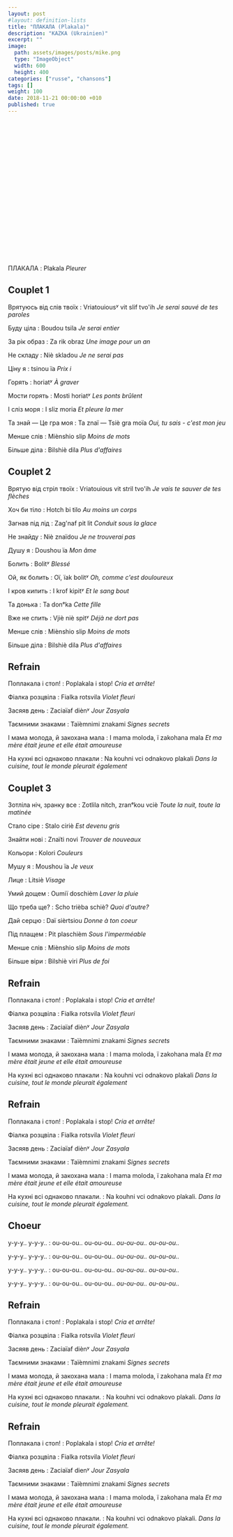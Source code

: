 ```yaml
---
layout: post
#layout: definition-lists
title: "ПЛАКАЛА (Plakala)"
description: "KAZKA (Ukrainien)"
excerpt: ""
image:
  path: assets/images/posts/mike.png
  type: "ImageObject"
  width: 600
  height: 400
categories: ["russe", "chansons"]
tags: []
weight: 100
date: 2018-11-21 00:00:00 +010
published: true
---
```


<iframe class="float-xl-right sticky-top lazyload" width="560" height="315" data-src="https://www.youtube-nocookie.com/embed/5Fv19KVVya8?rel=0&amp;showinfo=0" frameborder="0" gesture="media" allow="encrypted-media" allowfullscreen></iframe>

ПЛАКАЛА
: Plakala
*Pleurer*


## Couplet 1

Врятуюсь від слів твоїх
: Vriatouiousʸ vіt slif tvo'ih
*Je serai sauvé de tes paroles*

Буду ціла
: Boudou tsіla
*Je serai entier*

За рік образ
: Za rіk obraz
*Une image pour un an*

Не складу
: Niè skladou
*Je ne serai pas*

Ціну я
: tsіnou ïa
*Prix i*

Горять
: horiatʸ
*À graver*

Мости горять
: Mosti horiatʸ
*Les ponts brûlent*

І сліз моря
: І slіz moria
*Et pleure la mer*

Та знай — Це гра моя
: Ta znaï — Tsiè gra moïa
*Oui, tu sais - c'est mon jeu*

Менше слів
: Miènshio slіp
*Moins de mots*

Більше діла
: Bіlshiè dіla
*Plus d'affaires*


## Couplet 2

Врятую від стріл твоїх
: Vriatouious vіt strіl tvo'ih
*Je vais te sauver de tes flèches*

Хоч би тіло
: Hotch bi tіlo
*Au moins un corps*

Загнав під лід
: Zag'naf pіt lіt
*Conduit sous la glace*

Не знайду
: Niè znaïdou
*Je ne trouverai pas*

Душу я
: Doushou ïa
*Mon âme*

Болить
: Bolitʸ
*Blessé*

Ой, як болить
: Oï, ïak bolitʸ
*Oh, comme c'est douloureux*

І кров кипить
: І krof kipitʸ
*Et le sang bout*

Та донька
: Ta donᵉka
*Cette fille*

Вже не спить
: Vjiè niè spitʸ
*Déjà ne dort pas*

Менше слів
: Miènshio slіp
*Moins de mots*

Більше діла
: Bіlshiè dіla
*Plus d'affaires*


## Refrain

Поплакала і стоп!
: Poplakala і stop!
*Cria et arrête!*

Фіалка розцвіла
: Fіalka rotsvila
*Violet fleuri*

Засяяв день
: Zaciaïaf diènʸ
*Jour Zasyala*

Таємними знаками
: Taïèmnimi znakami
*Signes secrets*

І мама молода, й закохана мала
: І mama moloda, ï zakohana mala
*Et ma mère était jeune et elle était amoureuse*

На кухні всі однаково плакали
: Na kouhnі vcі odnakovo plakali
*Dans la cuisine, tout le monde pleurait également*


## Couplet 3

Зотліла ніч, зранку все
: Zotlіla nіtch, zranᵉkou vciè
*Toute la nuit, toute la matinée*

Стало сіре
: Stalo cіriè
*Est devenu gris*

Знайти нові
: Znaïti novі
*Trouver de nouveaux*

Кольори
: Kolori
*Couleurs*

Мушу я
: Moushou ïa
*Je veux*

Лице
: Litsiè
*Visage*

Умий дощем
: Oumiï doschièm
*Laver la pluie*

Що треба ще?
: Scho trièba schiè?
*Quoi d'autre?*

Дай серцю
: Daï sièrtsiou
*Donne à ton coeur*

Під плащем
: Pіt plaschièm
*Sous l'imperméable*

Менше слів
: Miènshio slіp
*Moins de mots*

Більше віри
: Bіlshiè vіri
*Plus de foi*


## Refrain

Поплакала і стоп!
: Poplakala і stop!
*Cria et arrête!*

Фіалка розцвіла
: Fіalka rotsvіla
*Violet fleuri*

Засяяв день
: Zaciaïaf diènʸ
*Jour Zasyala*

Таємними знаками
: Taïèmnimi znakami
*Signes secrets*

І мама молода, й закохана мала
: І mama moloda, ï zakohana mala
*Et ma mère était jeune et elle était amoureuse*

На кухні всі однаково плакали
: Na kouhnі vcі odnakovo plakali
*Dans la cuisine, tout le monde pleurait également*


## Refrain

Поплакала і стоп!
: Poplakala і stop!
*Cria et arrête!*

Фіалка розцвіла
: Fіalka rotsvіla
*Violet fleuri*

Засяяв день
: Zaciaïaf diènʸ
*Jour Zasyala*

Таємними знаками
: Taïèmnimi znakami
*Signes secrets*

І мама молода, й закохана мала
: І mama moloda, ï zakohana mala
*Et ma mère était jeune et elle était amoureuse*

На кухні всі однаково плакали.
: Na kouhnі vcі odnakovo plakali.
*Dans la cuisine, tout le monde pleurait également.*


## Choeur

у-у-у.. у-у-у..
: ou-ou-ou.. ou-ou-ou..
*ou-ou-ou.. ou-ou-ou..*

у-у-у.. у-у-у..
: ou-ou-ou.. ou-ou-ou..
*ou-ou-ou.. ou-ou-ou..*

у-у-у.. у-у-у..
: ou-ou-ou.. ou-ou-ou..
*ou-ou-ou.. ou-ou-ou..*

у-у-у.. у-у-у..
: ou-ou-ou.. ou-ou-ou..
*ou-ou-ou.. ou-ou-ou..*


## Refrain

Поплакала і стоп!
: Poplakala і stop!
*Cria et arrête!*

Фіалка розцвіла
: Fіalka rotsvіla
*Violet fleuri*

Засяяв день
: Zaciaïaf diènʸ
*Jour Zasyala*

Таємними знаками
: Taïèmnimi znakami
*Signes secrets*

І мама молода, й закохана мала
: І mama moloda, ï zakohana mala
*Et ma mère était jeune et elle était amoureuse*

На кухні всі однаково плакали.
: Na kouhnі vcі odnakovo plakali.
*Dans la cuisine, tout le monde pleurait également.*


## Refrain

Поплакала і стоп!
: Poplakala і stop!
*Cria et arrête!*

Фіалка розцвіла
: Fіalka rotsvіla
*Violet fleuri*

Засяяв день
: Zaciaïaf dienʸ
*Jour Zasyala*

Таємними знаками
: Taïèmnimi znakami
*Signes secrets*

І мама молода, й закохана мала
: І mama moloda, ï zakohana mala
*Et ma mère était jeune et elle était amoureuse*

На кухні всі однаково плакали.
: Na kouhnі vcі odnakovo plakali.
*Dans la cuisine, tout le monde pleurait également.*
